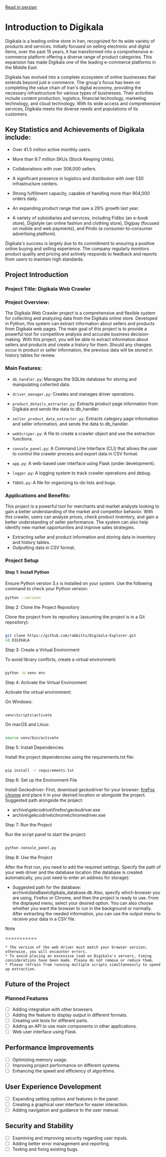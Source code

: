 [Read in persian](README.fa.md)

# Introduction to Digikala
Digikala is a leading online store in Iran, recognized for its wide variety of products and services. Initially focused on selling electronic and digital items, over the past 15 years, it has transformed into a comprehensive e-commerce platform offering a diverse range of product categories. This expansion has made Digikala one of the leading e-commerce platforms in the Middle East.

Digikala has evolved into a complete ecosystem of online businesses that extends beyond just e-commerce. The group's focus has been on completing the value chain of Iran's digital economy, providing the necessary infrastructure for various types of businesses. Their activities include content production, logistics, financial technology, marketing technology, and cloud technology. With its wide access and comprehensive services, Digikala meets the diverse needs and populations of its customers.

## Key Statistics and Achievements of Digikala include:

* Over 41.5 million active monthly users.

* More than 9.7 million SKUs (Stock Keeping Units).

* Collaborations with over 308,000 sellers.

* A significant presence in logistics and distribution with over 530 infrastructure centers.

* Strong fulfillment capacity, capable of handling more than 904,000 orders daily.

* An expanding product range that saw a 29% growth last year.

* A variety of subsidiaries and services, including Fidibo (an e-book store), Digistyle (an online fashion and clothing store), Digipay (focused on mobile and web payments), and Pindo (a consumer-to-consumer advertising platform).

Digikala's success is largely due to its commitment to ensuring a positive online buying and selling experience. The company regularly monitors product quality and pricing and actively responds to feedback and reports from users to maintain high standards.

## Project Introduction
### Project Title: Digikala Web Crawler

### Project Overview:
The Digikala Web Crawler project is a comprehensive and flexible system for collecting and analyzing data from the Digikala online store. Developed in Python, this system can extract information about sellers and products from Digikala web pages. The main goal of this project is to provide a powerful tool for competitive analysis and accurate business decision-making. With this project, you will be able to extract information about sellers and products and create a history for them. Should any changes occur in product or seller information, the previous data will be stored in history tables for review.

### Main Features:

* `db_handler.py`: Manages the SQLite database for storing and manipulating collected data.

* `driver_manager.py`: Creates and manages driver operations.

* `product_details_extractor.py`: Extracts product page information from Digikala and sends the data to db_handler.

* `seller_product_data_extractor.py`: Extracts category page information and seller information, and sends the data to db_handler.

* `webScriper.py`: A file to create a crawler object and use the extraction functions.

* `console_panel.py`: A Command Line Interface (CLI) that allows the user to control the crawler process and export data in CSV format.

* `app.py`: A web-based user interface using Flask (under development).

* `logger.py`: A logging system to track crawler operations and debug.

* `TODOS.py`: A file for organizing to-do lists and bugs.

### Applications and Benefits:

This project is a powerful tool for merchants and market analysts looking to gain a better understanding of the market and competitor behavior. With this crawler, users can analyze prices, check product inventory, and gain a better understanding of seller performance. The system can also help identify new market opportunities and improve sales strategies.

* Extracting seller and product information and storing data in inventory and history tables.
* Outputting data in CSV format.

### Project Setup
#### Step 1: Install Python

Ensure Python version 3.x is installed on your system. Use the following command to check your Python version:

```bash
python --version
```
Step 2: Clone the Project Repository

Clone the project from its repository (assuming the project is in a Git repository):

```bash

git clone https://github.com/rabbittx/Digikala-Explorer.git
cd DIGIKALA
```
Step 3: Create a Virtual Environment

To avoid library conflicts, create a virtual environment:

```bash

python -m venv env
```
Step 4: Activate the Virtual Environment

Activate the virtual environment:

On Windows:

```bash

venv\Scripts\activate
```
On macOS and Linux:

```bash

source venv/bin/activate
```
Step 5: Install Dependencies

Install the project dependencies using the requirements.txt file:

```bash

pip install -r requirements.txt
```
Step 6: Set up the Environment File

Install Geckodriver:
First, download geckodriver for your browser:
[fireFox]('https://github.com/mozilla/geckodriver/releases')
[chrome]('https://chromedriver.chromium.org/downloads')
and place it in your desired location or alongside the project.
Suggested path alongside the project:
- archive\gekcodrive\firefox\geckodriver.exe
- archive\gekcodrive\chrome\chromedriver.exe

Step 7: Run the Project

Run the script panel to start the project:

```bash

python console_panel.py
```
Step 8: Use the Project

After the first run, you need to add the required settings. Specify the path of your web driver and the database location (the database is created automatically, you just need to enter an address for storage):

   - Suggested path for the database:
    archive\dataBase\digikala_database.db
    Also, specify which browser you are using, Firefox or Chrome, and then the project is ready to use.
    From the displayed menu, select your desired option. You can also choose whether you want the browser to run in the background or normally. After extracting the needed information, you can use the output menu to receive your data in a CSV file.

Note

===========

    * The version of the web driver must match your browser version; otherwise, you will encounter errors.
    * To avoid placing an excessive load on Digikala's servers, timing considerations have been made. Please do not remove or reduce them.
    * Please refrain from running multiple scripts simultaneously to speed up extraction.

## Future of the Project
### Planned Features

 - [ ] Adding integration with other browsers.
 - [ ] Adding the feature to display output in different formats.
 - [ ] Creating unit tests for different parts.
 - [ ] Adding an API to use main components in other applications.
 - [ ] Web user interface using Flask.

## Performance Improvements

- [ ] Optimizing memory usage.
- [ ] Improving project performance on different systems.
- [ ] Enhancing the speed and efficiency of algorithms.

## User Experience Development

 - [ ] Expanding setting options and features in the panel.
 - [ ] Creating a graphical user interface for easier interaction.
 - [ ] Adding navigation and guidance to the user manual.

## Security and Stability

 - [ ] Examining and improving security regarding user inputs.
 - [ ] Adding better error management and reporting.
 - [ ] Testing and fixing existing bugs.